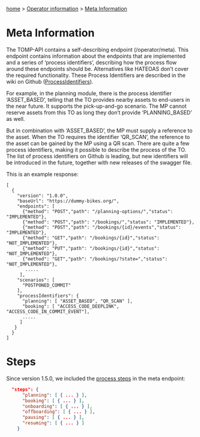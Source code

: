 [home](https://github.com/TOMP-WG/TOMP-API/wiki/) > [Operator information](Operator-information.md) > [Meta Information](Meta-Information.md)

# Meta Information

The TOMP-API contains a self-describing endpoint (/operator/meta). This endpoint contains information about the endpoints that are implemented and a series of ‘process identifiers’, describing how the process flow around these endpoints should be. Alternatives like HATEOAS don’t cover the required functionality. These Process Identifiers are described in the wiki on Github ([ProcessIdentifiers](ProcessIdentifiers.md)).

For example, in the planning module, there is the process identifier ‘ASSET_BASED’, telling that the TO provides nearby assets to end-users in the near future. It supports the pick-up-and-go scenario. The MP cannot reserve assets from this TO as long they don’t provide ‘PLANNING_BASED’ as well.

But in combination with ‘ASSET_BASED’, the MP must supply a reference to the asset. When the TO requires the identifier ‘QR_SCAN’, the reference to the asset can be gained by the MP using a QR scan.
There are quite a few process identifiers, making it possible to describe the process of the TO. The list of process identifiers on Github is leading, but new identifiers will be introduced in the future, together with new releases of the swagger file. 

This is an example response:
```
[
  {
    "version": "1.0.0",
    "baseUrl": "https://dummy-bikes.org/",
    "endpoints": [
      {"method": "POST","path": "/planning-options/","status": "IMPLEMENTED"},
      {"method": "POST","path": "/bookings/","status": "IMPLEMENTED"},
      {"method": "POST","path": "/bookings/{id}/events","status": "IMPLEMENTED"},
      {"method": "GET","path": "/bookings/{id}","status": "NOT_IMPLEMENTED"},
      {"method": "PUT","path": "/bookings/{id}","status": "NOT_IMPLEMENTED"},
      {"method": "GET","path": "/bookings/?state=","status": "NOT_IMPLEMENTED"},
       .....
     ],
    "scenarios": [
      "POSTPONED_COMMIT"
    ],
    "processIdentifiers": {
      "planning": [ "ASSET_BASED", "QR_SCAN" ],
      "booking": [ "ACCESS_CODE_DEEPLINK", "ACCESS_CODE_IN_COMMIT_EVENT"],
      .....
     ]
   }
  }
]
```

# Steps
Since version 1.5.0, we included the [process steps](process-steps.md) in the meta endpoint:
```json
  "steps": {
      "planning": [ { ... } ],
      "booking": [ { ... } ],
      "onboarding": [ { ... } ],
      "offboarding": [ { ... } ],
      "pausing": [ { ... } ],
      "resuming": [ { ... } ]
    }
```